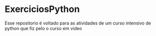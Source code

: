 # ExerciciosPython
Esse repositorio é voltado para as atividades de um curso intensivo de python que fiz pelo o curso em video
